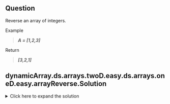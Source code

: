 ## Question
Reverse an array of integers.

Example<br>
>***A = [1,2,3]***

Return<br>
>***[3,2,1]***

## dynamicArray.ds.arrays.twoD.easy.ds.arrays.oneD.easy.arrayReverse.Solution
<details>
  <summary>Click here to expand the solution</summary>

1. Find the mid-point of the given array.
2. Swap the elements - First element with the last and second element with the one before last, etc.
</details>


